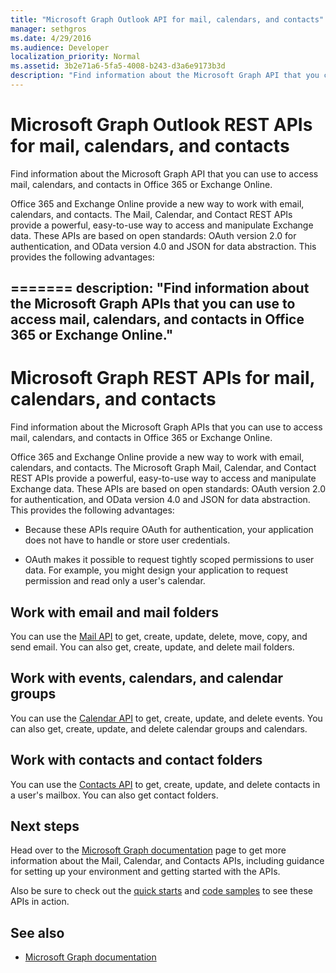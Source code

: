 ```yaml
---
title: "Microsoft Graph Outlook API for mail, calendars, and contacts"
manager: sethgros
ms.date: 4/29/2016
ms.audience: Developer
localization_priority: Normal
ms.assetid: 3b2e71a6-5fa5-4008-b243-d3a6e9173b3d
description: "Find information about the Microsoft Graph API that you can use to access mail, calendars, and contacts in Office 365 or Exchange Online."
---
```


# Microsoft Graph Outlook REST APIs for mail, calendars, and contacts

Find information about the Microsoft Graph API that you can use to access mail, calendars, and contacts in Office 365 or Exchange Online.
  
Office 365 and Exchange Online provide a new way to work with email, calendars, and contacts. The Mail, Calendar, and Contact REST APIs provide a powerful, easy-to-use way to access and manipulate Exchange data. These APIs are based on open standards: OAuth version 2.0 for authentication, and OData version 4.0 and JSON for data abstraction. This provides the following advantages:
  
=======
description: "Find information about the Microsoft Graph APIs that you can use to access mail, calendars, and contacts in Office 365 or Exchange Online."
---

# Microsoft Graph REST APIs for mail, calendars, and contacts

Find information about the Microsoft Graph APIs that you can use to access mail, calendars, and contacts in Office 365 or Exchange Online.

Office 365 and Exchange Online provide a new way to work with email, calendars, and contacts. The Microsoft Graph Mail, Calendar, and Contact REST APIs provide a powerful, easy-to-use way to access and manipulate Exchange data. These APIs are based on open standards: OAuth version 2.0 for authentication, and OData version 4.0 and JSON for data abstraction. This provides the following advantages:

- Because these APIs require OAuth for authentication, your application does not have to handle or store user credentials.

- OAuth makes it possible to request tightly scoped permissions to user data. For example, you might design your application to request permission and read only a user's calendar.

## Work with email and mail folders

You can use the [Mail API](https://developer.microsoft.com/graph/docs/concepts/outlook-mail-concept-overview) to get, create, update, delete, move, copy, and send email. You can also get, create, update, and delete mail folders. 
  
## Work with events, calendars, and calendar groups

You can use the [Calendar API](https://developer.microsoft.com/graph/docs/concepts/outlook-calendar-concept-overview) to get, create, update, and delete events. You can also get, create, update, and delete calendar groups and calendars. 
  
## Work with contacts and contact folders

You can use the [Contacts API](https://developer.microsoft.com/graph/docs/concepts/outlook-contacts-concept-overview) to get, create, update, and delete contacts in a user's mailbox. You can also get contact folders. 
  
## Next steps

Head over to the [Microsoft Graph documentation](https://developer.microsoft.com/graph/docs/concepts/overview) page to get more information about the Mail, Calendar, and Contacts APIs, including guidance for setting up your environment and getting started with the APIs. 

Also be sure to check out the [quick starts](https://developer.microsoft.com/graph/quick-start) and [code samples](https://developer.microsoft.com/office/gallery/?filterBy=Samples,Microsoft%20Graph) to see these APIs in action. 
  
## See also

- [Microsoft Graph documentation](https://developer.microsoft.com/graph/docs/concepts/overview)   

